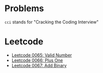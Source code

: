 # Problems

`cci` stands for "Cracking the Coding Interview"

# Leetcode

- [Leetcode 0065: Valid Number](recursion-dp/leetcode-0065-valid-number/)
- [Leetcode 0066: Plus One](general/leetcode-0066-plus-one/)
- [Leetcode 0067: Add Binary](general/leetcode-0067-add-binary/)
